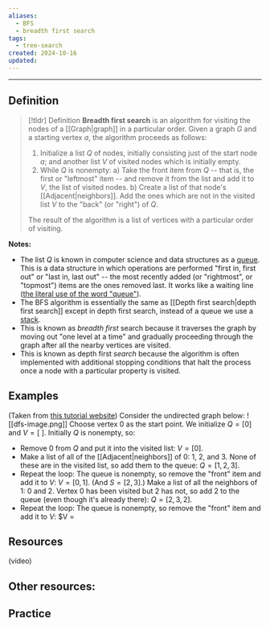 ```yaml
---
aliases:
  - BFS
  - breadth first search
tags:
  - tree-search
created: 2024-10-16
updated:
---
```

---
## Definition 

> [!tldr] Definition
> **Breadth first search** is an algorithm for visiting the nodes of a [[Graph|graph]] in a particular order. Given a graph $G$ and a starting vertex $a$, the algorithm proceeds as follows: 
> 
> 1. Initialize a list $Q$ of nodes, initially consisting just of the start node $a$; and another list $V$ of visited nodes which is initially empty. 
> 2. While $Q$ is nonempty:
> 	a) Take the front item from $Q$ -- that is, the first or "leftmost" item -- and remove it from the list and add it to $V$, the list of visited nodes. 
> 	b) Create a list of that node's [[Adjacent|neighbors]]. Add the ones which are not in the visited list $V$ to the "back" (or "right") of $Q$. 
> 	
>The result of the algorithm is a list of vertices with a particular order of visiting. 

**Notes:**
- The list $Q$ is known in computer science and data structures as a [queue](https://www.geeksforgeeks.org/queue-data-structure/). This is a data structure in which operations are performed "first in, first out" or "last in, last out" -- the most recently added (or "rightmost", or "topmost") items are the ones removed last. It works like a waiting line ([the literal use of the word "queue"](https://www.merriam-webster.com/dictionary/queue)). 
- The BFS algorithm is essentially the same as [[Depth first search|depth first search]] except in depth first search, instead of a queue we use a [stack](https://www.geeksforgeeks.org/stack-data-structure/). 
- This is known as *breadth first* search because it traverses the graph by moving out "one level at a time" and gradually proceeding through the graph after all the nearby vertices are visited. 
- This is known as depth first *search* because the algorithm is often implemented with additional stopping conditions that halt the process once a node with a particular property is visited. 

## Examples


(Taken from [this tutorial website](https://www.programiz.com/dsa/graph-dfs)) Consider the undirected graph below: 
![[dfs-image.png]]
Choose vertex 0 as the start point. We initialize $Q = [0]$ and $V = [ \ ]$. Initially $Q$ is nonempty, so: 
* Remove $0$ from $Q$ and put it into the visited list: $V = [0]$. 
* Make a list of all of the [[Adjacent|neighbors]] of $0$: $1$, $2$, and $3$. None of these are in the visited list, so add them to the queue: $Q = [1,2,3]$. 
* Repeat the loop: The queue is nonempty, so remove the "front" item and add it to $V$: $V = [0,1]$. (And $S = [2,3]$.) Make a list of all the neighbors of 1: 0 and 2. Vertex 0 has been visited but 2 has not, so add 2 to the queue (even though it's already there): $Q = [2,3,2]$. 
* Repeat the loop: The queue is nonempty, so remove the "front" item and add it to $V$: $V =

## Resources 

(video)

Other resources: 
- 

## Practice 
